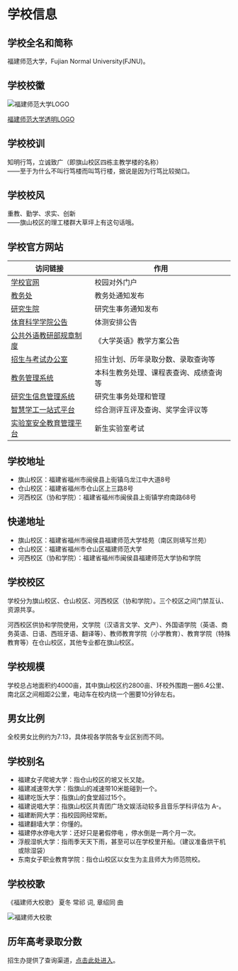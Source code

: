 # 学校信息

## 学校全名和简称

福建师范大学，Fujian Normal University(FJNU)。

## 学校校徽

![福建师范大学LOGO](https://www.fjnu.edu.cn/_upload/tpl/07/ed/2029/template2029/images/logo.jpg)

[福建师范大学透明LOGO](https://zsb.fjnu.edu.cn/_upload/tpl/0a/9b/2715/template2715/images/logo.png)

## 学校校训

知明行笃，立诚致广（即旗山校区四栋主教学楼的名称）  
——至于为什么不叫行笃楼而叫笃行楼，据说是因为行笃比较拗口。

## 学校校风

重教、勤学、求实、创新  
——旗山校区的理工楼群大草坪上有这句话哦。

## 学校官方网站

| 访问链接 | 作用 |
| --- | --- |
| [学校官网](https://www.fjnu.edu.cn) | 校园对外门户 |
| [教务处](https://jwc.fjnu.edu.cn) | 教务处通知发布 |
| [研究生院](https://yjsy.fjnu.edu.cn) | 研究生事务通知发布 |
| [体育科学学院公告](https://tky.fjnu.edu.cn/tzjk/list.htm) | 体测安排公告 |
| [公共外语教研部规章制度](https://cfl.fjnu.edu.cn/xxfb/list.htm) | 《大学英语》教学方案公告 |
| [招生与考试办公室](https://zsb.fjnu.edu.cn/main.htm) | 招生计划、历年录取分数、录取查询等 |
| [教务管理系统](https://jwglxt.fjnu.edu.cn) | 本科生教务处理、课程表查询、成绩查询等 |
| [研究生信息管理系统](https://gedu.fjnu.edu.cn) | 研究生事务处理和管理 |
| [智慧学工一站式平台](https://stuportal.fjnu.edu.cn) | 综合测评互评及查询、奖学金评议等 |
| [实验室安全教育管理平台](https://syaqjy.fjnu.edu.cn/fjnu_ksxt) | 新生实验室考试 |

## 学校地址

- 旗山校区：福建省福州市闽侯县上街镇乌龙江中大道8号
- 仓山校区：福建省福州市仓山区上三路8号
- 河西校区（协和学院）：福建省福州市闽侯县上街镇学府南路68号

## 快递地址

- 旗山校区：福建省福州市闽侯县福建师范大学桂苑（南区则填写兰苑）
- 仓山校区：福建省福州市仓山区福建师范大学
- 河西校区（协和学院）：福建省福州市闽侯县福建师范大学协和学院

## 学校校区

学校分为旗山校区、仓山校区、河西校区（协和学院）。三个校区之间门禁互认、资源共享。

河西校区供协和学院使用，文学院（汉语言文学、文产）、外国语学院（英语、商务英语、日语、西班牙语、翻译等）、教师教育学院（小学教育）、教育学院（特殊教育等）在仓山校区，其他专业都在旗山校区。

## 学校规模

学校总占地面积约4000亩，其中旗山校区约2800亩、环校外围跑一圈6.4公里、南北区之间相距2公里，电动车在校内绕一个圈要10分钟左右。

## 男女比例

全校男女比例约为7:13，具体视各学院各专业区别而不同。

## 学校别名

- 福建女子爬坡大学：指仓山校区的坡又长又陡。
- 福建减速带大学：指旗山的减速带10米能碰到一个。
- 福建吃饭大学：指旗山的食堂超过15个。
- 福建说唱大学：指旗山校区共青团广场文娱活动较多且音乐学科评估为 A-。
- 福建断网大学：指校园网经常断。
- 福建翻墙大学：你懂的。
- 福建停水停电大学：还好只是暑假停电 ，停水倒是一两个月一次。
- 浮舰湿帆大学：指雨季天天下雨，甚至可以在学校里开船。（建议准备烘干机或除湿袋）
- 东南女子职业教育学院：指仓山校区以女生为主且师大为师范院校。

## 学校校歌

《福建师大校歌》 夏冬 常祁 词, 章绍同 曲

![福建师大校歌](https://www.fjnu.edu.cn/_upload/article/images/b6/06/1475029145c190a13d3df472875f/84b33769-8bdb-4e11-9bdf-ae7ec130f74a.jpg)

## 历年高考录取分数

招生办提供了查询渠道，[点击此处进入](https://zsb.fjnu.edu.cn/_web/_apps/commonquery/commonquery/api/queryMatch/9.rst?_p=YXM9MTImdD0xNTYzJnA9MSZtPU4m&mongo=false)。